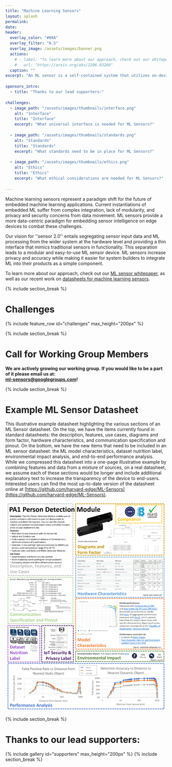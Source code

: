 ```yaml
---
title: "Machine Learning Sensors"
layout: splash
permalink: 
date:
header:
  overlay_color: "#00A"
  overlay_filter: "0.5"
  overlay_image: /assets/images/banner.png
  actions:
    # - label: "To learn more about our approach, check out our whitepaper on arXiv"
    #   url: "https://arxiv.org/abs/2206.03266"
  caption: ""
excerpt: "An ML sensor is a self-contained system that utilizes on-device machine learning to extract useful information by observing some complex set of phenomena in the physical world and reports it through a simple interface to a wider system."

sponsors_intro: 
  - title: "Thanks to our lead supporters:"

challenges:
  - image_path: "/assets/images/thumbnails/interface.png"
    alt: "Interface"
    title: "Interface"
    excerpt: "What universal interface is needed for ML Sensors?"

  - image_path: "/assets/images/thumbnails/standards.png"
    alt: "Standards"
    title: "Standards"
    excerpt: "What standards need to be in place for ML Sensors?"

  - image_path: "/assets/images/thumbnails/ethics.png"
    alt: "Ethics"
    title: "Ethics"
    excerpt: "What ethical considerations are needed for ML Sensors?"

---
```


Machine learning sensors represent a paradigm shift for the future of embedded machine learning applications. Current instantiations of embedded ML suffer from complex integration, lack of modularity, and privacy and security concerns from data movement. ML sensors provide a more data-centric paradigm for embedding sensor intelligence on edge devices to combat these challenges.

Our vision for ''sensor 2.0'' entails segregating sensor input data and ML processing from the wider system at the hardware level and providing a thin interface that mimics traditional sensors in functionality. This separation leads to a modular and easy-to-use ML sensor device. ML sensors increase privacy and accuracy while making it easier for system builders to integrate ML into their products as a simple component.

To learn more about our approach, check out our [ML sensor whitepaper](https://arxiv.org/abs/2206.03266), as well as our recent work on [datasheets for machine learning sensors](https://arxiv.org/abs/2306.08848).

{% include section_break %}
# Challenges
{% include feature_row id="challenges" max_height="200px" %}

{% include section_break %}
# Call for Working Group Members
**We are actively growing our working group. If you would like to be a part of it please email us at:<br/>[ml-sensors@googlegroups.com](mailto:ml-sensors@googlegroups.com)!**


{% include section_break %}
# Example ML Sensor Datasheet

This illustrative example datasheet highlighting the various sections of an ML Sensor datasheet. On the top, we have the items currently found in standard datasheets: the description, features, use cases, diagrams and form factor, hardware characteristics, and communication specification and pinout. On the bottom, we have the new items that need to be included in an ML sensor datasheet: the ML model characteristics, dataset nutrition label, environmental impact analysis, and end-to-end performance analysis. While we compressed this datasheet into a one-page illustrative example by combining features and data from a mixture of sources, on a real datasheet, we assume each of these sections would be longer and include additional explanatory text to increase the transparency of the device to end-users. Interested users can find the most up-to-date version of the datasheet online at [https://github.com/harvard-edge/ML-Sensors](https://github.com/harvard-edge/ML-Sensors).

![Example ML Sensor Datasheet](/assets/images/example_datasheet.png)

{% include section_break %}
# Thanks to our lead supporters:
{% include gallery id="supporters" max_height="200px" %}
{% include section_break %}
